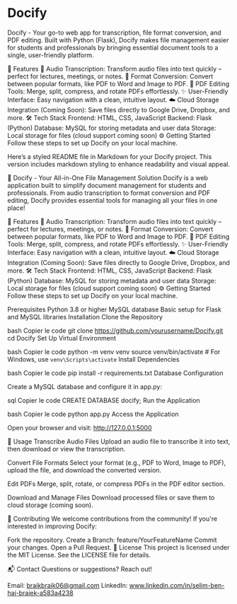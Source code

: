 # Docify
Docify - Your go-to web app for transcription, file format conversion, and PDF editing. Built with Python (Flask), Docify makes file management easier for students and professionals by bringing essential document tools to a single, user-friendly platform.

🚀 Features
🎤 Audio Transcription: Transform audio files into text quickly – perfect for lectures, meetings, or notes.
🔄 Format Conversion: Convert between popular formats, like PDF to Word and Image to PDF.
📝 PDF Editing Tools: Merge, split, compress, and rotate PDFs effortlessly.
✨ User-Friendly Interface: Easy navigation with a clean, intuitive layout.
☁️ Cloud Storage Integration (Coming Soon): Save files directly to Google Drive, Dropbox, and more.
🛠️ Tech Stack
Frontend: HTML, CSS, JavaScript
Backend: Flask (Python)
Database: MySQL for storing metadata and user data
Storage: Local storage for files (cloud support coming soon)
⚙️ Getting Started
Follow these steps to set up Docify on your local machine.

Here’s a styled README file in Markdown for your Docify project. This version includes markdown styling to enhance readability and visual appeal.

📄 Docify - Your All-in-One File Management Solution
Docify is a web application built to simplify document management for students and professionals. From audio transcription to format conversion and PDF editing, Docify provides essential tools for managing all your files in one place!

🚀 Features
🎤 Audio Transcription: Transform audio files into text quickly – perfect for lectures, meetings, or notes.
🔄 Format Conversion: Convert between popular formats, like PDF to Word and Image to PDF.
📝 PDF Editing Tools: Merge, split, compress, and rotate PDFs effortlessly.
✨ User-Friendly Interface: Easy navigation with a clean, intuitive layout.
☁️ Cloud Storage Integration (Coming Soon): Save files directly to Google Drive, Dropbox, and more.
🛠️ Tech Stack
Frontend: HTML, CSS, JavaScript
Backend: Flask (Python)
Database: MySQL for storing metadata and user data
Storage: Local storage for files (cloud support coming soon)
⚙️ Getting Started
Follow these steps to set up Docify on your local machine.

Prerequisites
Python 3.8 or higher
MySQL database
Basic setup for Flask and MySQL libraries
Installation
Clone the Repository

bash
Copier le code
git clone https://github.com/yourusername/Docify.git
cd Docify
Set Up Virtual Environment

bash
Copier le code
python -m venv venv
source venv/bin/activate  # For Windows, use `venv\Scripts\activate`
Install Dependencies

bash
Copier le code
pip install -r requirements.txt
Database Configuration

Create a MySQL database and configure it in app.py:

sql
Copier le code
CREATE DATABASE docify;
Run the Application

bash
Copier le code
python app.py
Access the Application

Open your browser and visit: http://127.0.0.1:5000

🎉 Usage
Transcribe Audio Files
Upload an audio file to transcribe it into text, then download or view the transcription.

Convert File Formats
Select your format (e.g., PDF to Word, Image to PDF), upload the file, and download the converted version.

Edit PDFs
Merge, split, rotate, or compress PDFs in the PDF editor section.

Download and Manage Files
Download processed files or save them to cloud storage (coming soon).

🤝 Contributing
We welcome contributions from the community! If you're interested in improving Docify:

Fork the repository.
Create a Branch: feature/YourFeatureName
Commit your changes.
Open a Pull Request.
📝 License
This project is licensed under the MIT License. See the LICENSE file for details.

📬 Contact
Questions or suggestions? Reach out!

Email: braikbraik06@gmail.com
LinkedIn: www.linkedin.com/in/selim-ben-haj-braiek-a583a4238
